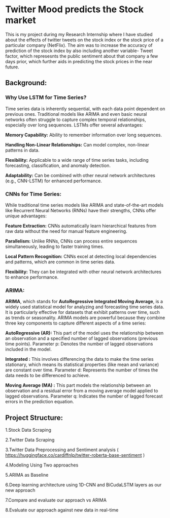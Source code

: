 # Twitter Mood predicts the Stock market

This is my project during my Research Internship where I have studied about the effects of twitter tweets on the stock index or the stock price of a particular company (NetFlix).
The aim was to increase the accuracy of prediction of the stock index by also including another variable- Tweet factor, which represesnts
the public sentiment about that company a few days prior, which further aids in predicting the stock prices in the near future.


## Background:

### Why Use LSTM for Time Series?

Time series data is inherently sequential, with each data point dependent on previous ones. Traditional models like ARIMA and even basic neural networks often struggle to capture complex temporal relationships, especially over long sequences. LSTMs offer several advantages:

**Memory Capability:** Ability to remember information over long sequences.

**Handling Non-Linear Relationships:** Can model complex, non-linear patterns in data.

**Flexibility:** Applicable to a wide range of time series tasks, including forecasting, classification, and anomaly detection.

**Adaptability:** Can be combined with other neural network architectures (e.g., CNN-LSTM) for enhanced performance.

### CNNs for Time Series:

While traditional time series models like ARIMA and state-of-the-art models like Recurrent Neural Networks (RNNs) have their strengths, CNNs offer unique advantages:

**Feature Extraction:** CNNs automatically learn hierarchical features from raw data without the need for manual feature engineering.

**Parallelism:** Unlike RNNs, CNNs can process entire sequences simultaneously, leading to faster training times.

**Local Pattern Recognition:** CNNs excel at detecting local dependencies and patterns, which are common in time series data.

**Flexibility:** They can be integrated with other neural network architectures to enhance performance.

### ARIMA:

**ARIMA**, which stands for **AutoRegressive Integrated Moving Average**, is a widely used statistical model for analyzing and forecasting time series data. It is particularly effective for datasets that exhibit patterns over time, such as trends or seasonality. ARIMA models are powerful because they combine three key components to capture different aspects of a time series:

**AutoRegressive (AR):**
This part of the model uses the relationship between an observation and a specified number of lagged observations (previous time points).
Parameter p: Denotes the number of lagged observations included in the model.

**Integrated :** This involves differencing the data to make the time series stationary, which means its statistical properties (like mean and variance) are constant over time.
Parameter d: Represents the number of times the data needs to be differenced to achieve.

**Moving Average (MA) :** This part models the relationship between an observation and a residual error from a moving average model applied to lagged observations.
Parameter q: Indicates the number of lagged forecast errors in the prediction equation.

## Project Structure:

1.Stock Data Scraping

2.Twitter Data Scraping

3.Twitter Data Preprocessing and Sentiment analysis ( https://huggingface.co/cardiffnlp/twitter-roberta-base-sentiment )

4.Modeling Using Two approaches

5.ARIMA as Baseline

6.Deep learning architecture using 1D-CNN and BiCudaLSTM layers as our new approach

7.Compare and evaluate our approach vs ARIMA

8.Evaluate our approach against new data in real-time
